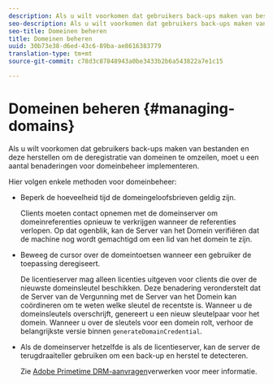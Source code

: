 ```yaml
---
description: Als u wilt voorkomen dat gebruikers back-ups maken van bestanden en deze herstellen om de deregistratie van domeinen te omzeilen, moet u een aantal benaderingen voor domeinbeheer implementeren.
seo-description: Als u wilt voorkomen dat gebruikers back-ups maken van bestanden en deze herstellen om de deregistratie van domeinen te omzeilen, moet u een aantal benaderingen voor domeinbeheer implementeren.
seo-title: Domeinen beheren
title: Domeinen beheren
uuid: 30b73e38-d6ed-43c6-89ba-ae8616383779
translation-type: tm+mt
source-git-commit: c78d3c87848943a0be3433b2b6a543822a7e1c15

---
```



# Domeinen beheren {#managing-domains}

Als u wilt voorkomen dat gebruikers back-ups maken van bestanden en deze herstellen om de deregistratie van domeinen te omzeilen, moet u een aantal benaderingen voor domeinbeheer implementeren.

Hier volgen enkele methoden voor domeinbeheer:

* Beperk de hoeveelheid tijd de domeingeloofsbrieven geldig zijn.

   Clients moeten contact opnemen met de domeinserver om domeinreferenties opnieuw te verkrijgen wanneer de referenties verlopen. Op dat ogenblik, kan de Server van het Domein verifiëren dat de machine nog wordt gemachtigd om een lid van het domein te zijn.
* Beweeg de cursor over de domeintoetsen wanneer een gebruiker de toepassing deregiseert.

   De licentieserver mag alleen licenties uitgeven voor clients die over de nieuwste domeinsleutel beschikken. Deze benadering veronderstelt dat de Server van de Vergunning met de Server van het Domein kan coördineren om te weten welke sleutel de recentste is. Wanneer u de domeinsleutels overschrijft, genereert u een nieuw sleutelpaar voor het domein. Wanneer u over de sleutels voor een domein rolt, verhoor de belangrijkste versie binnen `generateDomainCredential`.
* Als de domeinserver hetzelfde is als de licentieserver, kan de server de terugdraaiteller gebruiken om een back-up en herstel te detecteren.

   Zie [Adobe Primetime DRM-aanvragen](../../protecting-content/implementing-the-license-server/processing-drm-requests.md)verwerken voor meer informatie.

